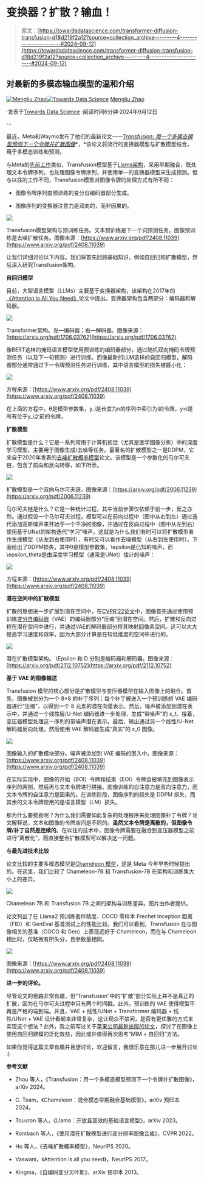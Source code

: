 # 变换器？扩散？输血！

> 原文：[https://towardsdatascience.com/transformer-diffusion-transfusion-d18d219f2a12?source=collection_archive---------4-----------------------#2024-09-12](https://towardsdatascience.com/transformer-diffusion-transfusion-d18d219f2a12?source=collection_archive---------4-----------------------#2024-09-12)

## 对最新的多模态输血模型的温和介绍

[](https://mengliuz.medium.com/?source=post_page---byline--d18d219f2a12--------------------------------)[![Mengliu Zhao](../Images/0b950a0785fa065db3319ed5be4a91de.png)](https://mengliuz.medium.com/?source=post_page---byline--d18d219f2a12--------------------------------)[](https://towardsdatascience.com/?source=post_page---byline--d18d219f2a12--------------------------------)[![Towards Data Science](../Images/a6ff2676ffcc0c7aad8aaf1d79379785.png)](https://towardsdatascience.com/?source=post_page---byline--d18d219f2a12--------------------------------) [Mengliu Zhao](https://mengliuz.medium.com/?source=post_page---byline--d18d219f2a12--------------------------------)

·发表于[Towards Data Science](https://towardsdatascience.com/?source=post_page---byline--d18d219f2a12--------------------------------) ·阅读时间6分钟·2024年9月12日

--

最近，Meta和Waymo发布了他们的最新论文——[*Transfusion: 用一个多模态模型预测下一个令牌并扩散图像*](https://www.arxiv.org/pdf/2408.11039)*，*该论文将流行的变换器模型与扩散模型结合，用于多模态训练和预测。

与Meta的[先前工作](https://arxiv.org/pdf/2405.09818)类似，Transfusion模型基于[Llama架构](https://arxiv.org/abs/2302.13971)，采用早期融合，既处理文本令牌序列，也处理图像令牌序列，并使用单一的变换器模型来生成预测。但与以往的工作不同，Transfusion模型对图像令牌的处理方式有所不同：

+   图像令牌序列由预训练的变分自编码器部分生成。

+   图像序列的变换器注意力是双向的，而非因果的。

![](../Images/56e8aa62586af6fcaf8b4b136e95f299.png)

Transfusion模型架构与预训练任务。文本预训练是下一个词预测任务。图像预训练是去噪扩散任务。图像来源：[https://www.arxiv.org/pdf/2408.11039](https://www.arxiv.org/pdf/2408.11039)

让我们详细讨论以下内容。我们将首先回顾基础知识，例如自回归和扩散模型，然后深入研究Transfusion架构。

**自回归模型**

目前，大型语言模型（LLMs）主要基于变换器架构，该架构在2017年的[《Attention is All You Need》](https://arxiv.org/abs/1706.03762)论文中提出。变换器架构包含两部分：编码器和解码器。

![](../Images/f406a6310d469c83c6397b89d15ec541.png)

Transformer架构。左—编码器；右—解码器。图像来源：[https://arxiv.org/pdf/1706.03762](https://arxiv.org/pdf/1706.03762)

像BERT这样的掩码语言模型使用预训练的编码器部分，通过随机双向掩码令牌预测任务（以及下一句预测）进行训练。而像最新的LLM这样的自回归模型，解码器部分通常通过下一令牌预测任务进行训练，其中语言模型的损失被最小化：

![](../Images/1c05b3937ed1c7f83c91ecda23c4f01e.png)

方程来源：[https://www.arxiv.org/pdf/2408.11039](https://www.arxiv.org/pdf/2408.11039)

在上面的方程中，θ是模型参数集，y_i是长度为n的序列中索引为i的令牌，y<i是所有位于y_i之前的令牌。

**扩散模型**

扩散模型是什么？它是一系列常用于计算机视觉（尤其是医学图像分析）中的深度学习模型，主要用于图像生成/去噪等任务。最著名的扩散模型之一是DDPM，它来自于2020年发表的[去噪扩散概率模型](https://arxiv.org/pdf/2006.11239)论文。该模型是一个参数化的马尔可夫链，包含了前向和反向转移，如下所示。

![](../Images/b22249fb84cdffa38178102bb5a7d39f.png)

扩散模型是一个双向马尔可夫链。图像来源：[https://arxiv.org/pdf/2006.11239](https://arxiv.org/pdf/2006.11239)

马尔可夫链是什么？它是一种统计过程，其中当前步骤仅依赖于前一步，反之亦然。通过假设一个马尔可夫过程，模型可以在前向过程中（图中从右到左）通过迭代添加高斯噪声来开始于一个干净的图像，并通过在反向过程中（图中从左到右）使用基于UNet的架构迭代“学习”噪声。这就是为什么我们有时可以将扩散模型看作生成模型（从左到右使用时），有时又可以看作去噪模型（从右到左使用时）。下面给出了DDPM损失，其中θ是模型参数集，\epsilon是已知的噪声，而\epsilon_theta是由深度学习模型（通常是UNet）估计的噪声：

![](../Images/7de90ea23694edffed94c90c0409641f.png)

方程来源：[https://www.arxiv.org/pdf/2408.11039](https://www.arxiv.org/pdf/2408.11039)

**潜在空间中的扩散模型**

扩散的思想进一步扩展到潜在空间中，在[CVPR’22论文](https://arxiv.org/pdf/2112.10752)中，图像首先通过使用预训练[变分自编码器](https://arxiv.org/pdf/1312.6114)（VAE）的编码器部分“压缩”到潜在空间。然后，扩散和反向过程在潜在空间中进行，并通过VAE的解码器部分将其映射回像素空间。这可以大大提高学习速度和效率，因为大部分计算是在较低维度的空间中进行的。

![](../Images/a9fad25cf2eddb54eeae02027cedab2e.png)

潜在扩散模型架构。 \Epsilon 和 D 分别是编码器和解码器。图像来源：[https://arxiv.org/pdf/2112.10752](https://arxiv.org/pdf/2112.10752)

**基于 VAE 的图像输送**

Transfusion 模型的核心部分是扩散模型与变压器模型在输入图像上的融合。首先，图像被划分为一个 8*8 的补丁序列；每个补丁被送入一个预训练的 VAE 编码器进行“压缩”，以得到一个 8 元素的潜在向量表示。然后，噪声被添加到潜在表示中，并通过一个线性层/U-Net 编码器进一步处理，生成“带噪声”的 x_t。接着，变压器模型处理这一序列的带噪声潜在表示。最后，输出通过另一个线性/U-Net 解码器反向处理，然后使用 VAE 解码器生成“真实”的 x_0 图像。

![](../Images/56fad8e93f71ed2b84dcbf2d20796ffb.png)

图像输入的扩散模块部分。噪声被添加到 VAE 编码的嵌入中。图像来源：[https://www.arxiv.org/pdf/2408.11039](https://www.arxiv.org/pdf/2408.11039)

在实际实现中，图像的开始（BOI）令牌和结束（EOI）令牌会被填充到图像表示序列的两侧，然后再与文本令牌进行拼接。图像训练的自注意力是双向注意力，而文本令牌的自注意力是因果的。在训练阶段，图像序列的损失是 DDPM 损失，而其余的文本令牌使用的是语言模型（LM）损失。

那为什么要费劲呢？为什么我们需要如此复杂的处理程序来处理图像补丁令牌？论文解释说，文本和图像的令牌空间是不同的。**虽然文本令牌是离散的，但图像令牌/补丁自然是连续的**。在以往的技术中，图像令牌需要在融合到变压器模型之前进行“离散化”，而直接整合扩散模型可以解决这一问题。

**与最先进技术比较**

论文比较的主要多模态模型是[Chameleon 模型](https://arxiv.org/abs/2405.09818)，这是 Meta 今年早些时候提出的。在这里，我们比较了 Chameleon-7B 和 Transfusion-7B 在架构和训练集大小上的差异。

![](../Images/64436cc8da1edbde103d95a46a0605f9.png)

Chameleon 7B 和 Transfusion 7B 之间的架构与训练差异。图片由作者提供。

论文列出了在 Llama2 预训练套件精度、COCO 零样本 Frechet Inception 距离（FID）和 GenEval 基准测试上的性能比较。我们可以看到，Transfusion 在与图像相关的基准（COCO 和 Gen）上表现远好于 Chameleon，而在与 Chameleon 相比时，仅略微有所失分，且参数量相同。

![](../Images/e202a86699418ec3765bc3b34f706bdd.png)

图像来源：[https://www.arxiv.org/pdf/2408.11039](https://www.arxiv.org/pdf/2408.11039)

**进一步的评论。**

尽管论文的思路非常有趣，但“Transfusion”中的“扩散”部分实际上并不是真正的扩散，因为在马尔可夫过程中只有两个时间戳。此外，预训练的 VAE 使得模型不再是严格的端到端。并且，VAE + 线性/UNet + Transformer 编码器 + 线性/UNet + VAE 设计看起来非常复杂，这让观众不禁问，是否有更优雅的方式来实现这个想法？此外，我之前写过关于[苹果公司最新出版的论文](https://medium.com/towards-data-science/from-masked-image-modeling-to-autoregressive-image-modeling-d9a3cadf72a1)，探讨了在图像上使用自回归建模的泛化效益，因此或许值得再次思考“MIM + 自回归”方法。

如果你觉得这篇文章有趣并且想讨论，欢迎留言，我很乐意在那儿进一步展开讨论 :)

**参考文献**

+   Zhou 等人，《Transfusion：用一个多模态模型预测下一个令牌并扩散图像》，arXiv 2024。

+   C. Team，《Chameleon：混合模态早期融合基础模型》，arXiv 预印本 2024。

+   Touvron 等人，《Llama：开放且高效的基础语言模型》，arXiv 2023。

+   Rombach 等人，《使用潜在扩散模型进行高分辨率图像合成》，CVPR 2022。

+   Ho 等人，《去噪扩散概率模型》，NeurIPS 2020。

+   Vaswani，《Attention is all you need》，NeurIPS 2017。

+   Kingma，《自编码变分贝叶斯》，arXiv 预印本 2013。
